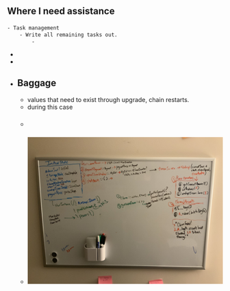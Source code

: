 ## Where I need assistance
	- Task management
		- Write all remaining tasks out.
			-
-
-
- ## Baggage
	- values that need to exist through upgrade, chain restarts.
	- during this case
	- ###
	- ![image.jpeg](../assets/image_1706281885897_0.jpeg)